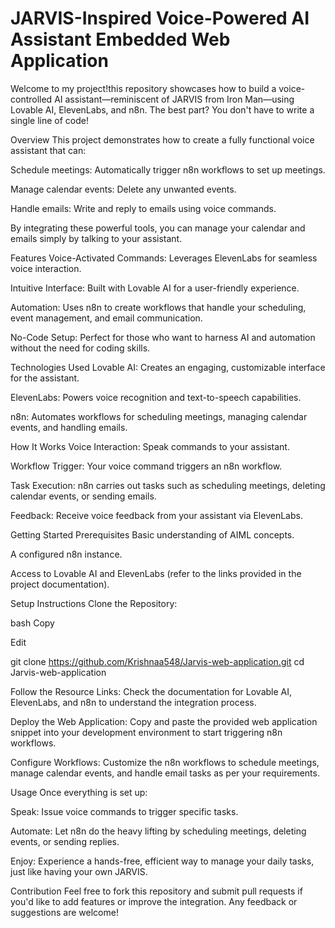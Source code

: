# JARVIS-Inspired Voice-Powered AI Assistant Embedded Web Application

Welcome to my project!this repository showcases how to build a voice-controlled AI assistant—reminiscent of JARVIS from Iron Man—using Lovable AI, ElevenLabs, and n8n. The best part? You don't have to write a single line of code!

Overview
This project demonstrates how to create a fully functional voice assistant that can:

Schedule meetings: Automatically trigger n8n workflows to set up meetings.

Manage calendar events: Delete any unwanted events.

Handle emails: Write and reply to emails using voice commands.

By integrating these powerful tools, you can manage your calendar and emails simply by talking to your assistant.

Features
Voice-Activated Commands: Leverages ElevenLabs for seamless voice interaction.

Intuitive Interface: Built with Lovable AI for a user-friendly experience.

Automation: Uses n8n to create workflows that handle your scheduling, event management, and email communication.

No-Code Setup: Perfect for those who want to harness AI and automation without the need for coding skills.

Technologies Used
Lovable AI: Creates an engaging, customizable interface for the assistant.

ElevenLabs: Powers voice recognition and text-to-speech capabilities.

n8n: Automates workflows for scheduling meetings, managing calendar events, and handling emails.

How It Works
Voice Interaction: Speak commands to your assistant.

Workflow Trigger: Your voice command triggers an n8n workflow.

Task Execution: n8n carries out tasks such as scheduling meetings, deleting calendar events, or sending emails.

Feedback: Receive voice feedback from your assistant via ElevenLabs.

Getting Started
Prerequisites
Basic understanding of AIML concepts.

A configured n8n instance.

Access to Lovable AI and ElevenLabs (refer to the links provided in the project documentation).

Setup Instructions
Clone the Repository:

bash
Copy

Edit

git clone https://github.com/Krishnaa548/Jarvis-web-application.git
cd Jarvis-web-application

Follow the Resource Links:
Check the documentation for Lovable AI, ElevenLabs, and n8n to understand the integration process.

Deploy the Web Application:
Copy and paste the provided web application snippet into your development environment to start triggering n8n workflows.

Configure Workflows:
Customize the n8n workflows to schedule meetings, manage calendar events, and handle email tasks as per your requirements.

Usage
Once everything is set up:

Speak: Issue voice commands to trigger specific tasks.

Automate: Let n8n do the heavy lifting by scheduling meetings, deleting events, or sending replies.

Enjoy: Experience a hands-free, efficient way to manage your daily tasks, just like having your own JARVIS.

Contribution
Feel free to fork this repository and submit pull requests if you'd like to add features or improve the integration. Any feedback or suggestions are welcome!
